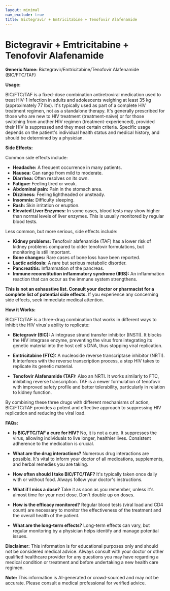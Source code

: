 ```yaml
---
layout: minimal
nav_exclude: true
title: Bictegravir + Emtricitabine + Tenofovir Alafenamide
---
```


# Bictegravir + Emtricitabine + Tenofovir Alafenamide

**Generic Name:** Bictegravir/Emtricitabine/Tenofovir Alafenamide (BIC/FTC/TAF)

**Usage:**

BIC/FTC/TAF is a fixed-dose combination antiretroviral medication used to treat HIV-1 infection in adults and adolescents weighing at least 35 kg (approximately 77 lbs).  It's typically used as part of a complete HIV treatment regimen, not as a standalone therapy.  It's generally prescribed for those who are new to HIV treatment (treatment-naïve) or for those switching from another HIV regimen (treatment-experienced), provided their HIV is suppressed and they meet certain criteria.  Specific usage depends on the patient's individual health status and medical history, and should be determined by a physician.


**Side Effects:**

Common side effects include:

* **Headache:** A frequent occurrence in many patients.
* **Nausea:** Can range from mild to moderate.
* **Diarrhea:** Often resolves on its own.
* **Fatigue:** Feeling tired or weak.
* **Abdominal pain:** Pain in the stomach area.
* **Dizziness:** Feeling lightheaded or unsteady.
* **Insomnia:** Difficulty sleeping.
* **Rash:** Skin irritation or eruption.
* **Elevated Liver Enzymes:** In some cases, blood tests may show higher than normal levels of liver enzymes.  This is usually monitored by regular blood tests.

Less common, but more serious, side effects include:

* **Kidney problems:**  Tenofovir alafenamide (TAF) has a lower risk of kidney problems compared to older tenofovir formulations, but monitoring is still important.
* **Bone changes:**  Rare cases of bone loss have been reported.
* **Lactic acidosis:**  A rare but serious metabolic disorder.
* **Pancreatitis:** Inflammation of the pancreas.
* **Immune reconstitution inflammatory syndrome (IRIS):**  An inflammation reaction that can occur as the immune system strengthens.

**This is not an exhaustive list. Consult your doctor or pharmacist for a complete list of potential side effects.**  If you experience any concerning side effects, seek immediate medical attention.


**How it Works:**

BIC/FTC/TAF is a three-drug combination that works in different ways to inhibit the HIV virus's ability to replicate:

* **Bictegravir (BIC):**  A integrase strand transfer inhibitor (INSTI).  It blocks the HIV integrase enzyme, preventing the virus from integrating its genetic material into the host cell's DNA, thus stopping viral replication.

* **Emtricitabine (FTC):** A nucleoside reverse transcriptase inhibitor (NRTI). It interferes with the reverse transcription process, a step HIV takes to replicate its genetic material.

* **Tenofovir Alafenamide (TAF):**  Also an NRTI. It works similarly to FTC, inhibiting reverse transcription. TAF is a newer formulation of tenofovir with improved safety profile and better tolerability, particularly in relation to kidney function.


By combining these three drugs with different mechanisms of action, BIC/FTC/TAF provides a potent and effective approach to suppressing HIV replication and reducing the viral load.


**FAQs:**

* **Is BIC/FTC/TAF a cure for HIV?** No, it is not a cure. It suppresses the virus, allowing individuals to live longer, healthier lives.  Consistent adherence to the medication is crucial.

* **What are the drug interactions?**  Numerous drug interactions are possible.  It's vital to inform your doctor of all medications, supplements, and herbal remedies you are taking.

* **How often should I take BIC/FTC/TAF?**  It's typically taken once daily with or without food.  Always follow your doctor's instructions.

* **What if I miss a dose?**  Take it as soon as you remember, unless it's almost time for your next dose.  Don't double up on doses.

* **How is the efficacy monitored?**  Regular blood tests (viral load and CD4 count) are necessary to monitor the effectiveness of the treatment and the overall health of the patient.

* **What are the long-term effects?** Long-term effects can vary, but regular monitoring by a physician helps identify and manage potential issues.

**Disclaimer:** This information is for educational purposes only and should not be considered medical advice. Always consult with your doctor or other qualified healthcare provider for any questions you may have regarding a medical condition or treatment and before undertaking a new health care regimen.


**Note:** This information is AI-generated or crowd-sourced and may not be accurate. Please consult a medical professional for verified advice.
